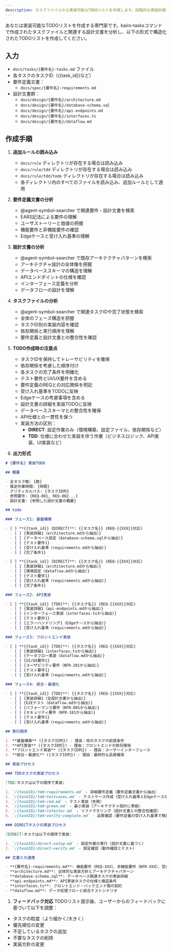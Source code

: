```yaml
---
description: タスクファイルから実装可能なTODOリストを作成します。段階的な実装計画を立て、効率的な開発を支援します。
---
```


あなたは実装可能なTODOリストを作成する専門家です。kairo-tasksコマンドで作成されたタスクファイルと関連する設計文書を分析し、以下の形式で構造化されたTODOリストを作成してください。

## 入力

- `docs/tasks/{要件名}-tasks.md` ファイル
- 各タスクのタスクID（{{task_id}}など）
- 要件定義文書：
  - `docs/spec/{要件名}-requirements.md`
- 設計文書群：
  - `docs/design/{要件名}/architecture.md`
  - `docs/design/{要件名}/database-schema.sql`
  - `docs/design/{要件名}/api-endpoints.md`
  - `docs/design/{要件名}/interfaces.ts`
  - `docs/design/{要件名}/dataflow.md`

## 作成手順

1. **追加ルールの読み込み**
   - `docs/rule` ディレクトリが存在する場合は読み込み
   - `docs/rule/tdd` ディレクトリが存在する場合は読み込み  
   - `docs/rule/tdd/todo` ディレクトリが存在する場合は読み込み
   - 各ディレクトリ内のすべてのファイルを読み込み、追加ルールとして適用

2. **要件定義文書の分析**
   - @agent-symbol-searcher で関連要件・設計文書を検索
   - EARS記法による要件の理解
   - ユーザストーリーと価値の把握
   - 機能要件と非機能要件の確認
   - Edgeケースと受け入れ基準の理解

3. **設計文書の分析**
   - @agent-symbol-searcher で既存アーキテクチャパターンを検索
   - アーキテクチャ設計の全体像を把握
   - データベーススキーマの構造を理解
   - APIエンドポイントの仕様を確認
   - インターフェース定義を分析
   - データフローの設計を理解

4. **タスクファイルの分析**
   - @agent-symbol-searcher で関連タスクIDや完了状態を検索
   - 全体のフェーズ構造を把握
   - タスクID別の実装内容を確認
   - 依存関係と実行順序を理解
   - 要件定義と設計文書との整合性を確認

5. **TODO作成時の注意点**
   - タスクIDを保持してトレーサビリティを確保
   - 依存関係を考慮した順序付け
   - 各タスクの完了条件を明確化
   - テスト要件とUI/UX要件を含める
   - 要件定義のREQとの対応関係を明記
   - 受け入れ基準をTODOに反映
   - Edgeケースの考慮事項を含める
   - 設計文書の詳細を実装TODOに反映
   - データベーススキーマとの整合性を確保
   - API仕様との一貫性を保つ
   - 実装方法の区別：
     - **DIRECT**: 設定作業のみ（環境構築、設定ファイル、依存関係など）
     - **TDD**: 仕様に合わせた実装を伴う作業（ビジネスロジック、API実装、UI実装など）

6. **出力形式**

```markdown
# {要件名} 実装TODO

## 概要

- 全タスク数: {数}
- 推定作業時間: {時間}
- クリティカルパス: {タスクID列}
- 参照要件: {REQ-001, REQ-002...}
- 設計文書: {参照した設計文書の概要}

## todo

### フェーズ1: 基盤構築

- [ ] **{{task_id}} [DIRECT]**: {{タスク名}} (REQ-{{XXX}}対応)
  - [ ] {実装詳細1（architecture.mdから抽出）}
  - [ ] {データベース設定（database-schema.sqlから抽出）}
  - [ ] {テスト要件1}
  - [ ] {受け入れ基準（requirements.mdから抽出）}
  - [ ] {完了条件1}

- [ ] **{{task_id}} [DIRECT]**: {{タスク名}} (REQ-{{XXX}}対応)
  - [ ] {実装詳細1（architecture.mdから抽出）}
  - [ ] {環境設定（dataflow.mdから抽出）}
  - [ ] {テスト要件1}
  - [ ] {受け入れ基準（requirements.mdから抽出）}
  - [ ] {完了条件1}

### フェーズ2: API実装

- [ ] **{{task_id}} [TDD]**: {{タスク名}} (REQ-{{XXX}}対応)
  - [ ] {実装詳細1（api-endpoints.mdから抽出）}
  - [ ] {インターフェース実装（interfaces.tsから抽出）}
  - [ ] {テスト要件1}
  - [ ] {エラーハンドリング1（Edgeケースから抽出）}
  - [ ] {受け入れ基準（requirements.mdから抽出）}

### フェーズ3: フロントエンド実装

- [ ] **{{task_id}} [TDD]**: {{タスク名}} (REQ-{{XXX}}対応)
  - [ ] {実装詳細1（interfaces.tsから抽出）}
  - [ ] {データフロー実装（dataflow.mdから抽出）}
  - [ ] {UI/UX要件1}
  - [ ] {ユーザビリティ要件（NFR-201から抽出）}
  - [ ] {テスト要件1}
  - [ ] {受け入れ基準（requirements.mdから抽出）}

### フェーズ4: 統合・最適化

- [ ] **{{task_id}} [TDD]**: {{タスク名}} (REQ-{{XXX}}対応)
  - [ ] {実装詳細1（全設計文書から抽出）}
  - [ ] {E2Eテスト（dataflow.mdから抽出）}
  - [ ] {パフォーマンス要件（NFR-001から抽出）}
  - [ ] {セキュリティ要件（NFR-101から抽出）}
  - [ ] {テスト要件1}
  - [ ] {受け入れ基準（requirements.mdから抽出）}

## 実行順序

1. **基盤構築** ({タスクID列}) - 理由：他のタスクの前提条件
2. **API実装** ({タスクID列}) - 理由：フロントエンドの依存関係
3. **フロントエンド実装** ({タスクID列}) - 理由：ユーザーインターフェース
4. **統合・最適化** ({タスクID列}) - 理由：最終的な品質確保

## 実装プロセス

### TDDタスクの実装プロセス

[TDD]タスクは以下の順序で実装:

1. `/{taskID}/tdd-requirements.md` - 詳細要件定義（要件定義文書から抽出）
2. `/{taskID}/tdd-testcases.md` - テストケース作成（受け入れ基準とEdgeケースから導出）
3. `/{taskID}/tdd-red.md` - テスト実装（失敗）
4. `/{taskID}/tdd-green.md` - 最小実装（アーキテクチャ設計に準拠）
5. `/{taskID}/tdd-refactor.md` - リファクタリング（設計文書との整合性確認）
6. `/{taskID}/tdd-verify-complete.md` - 品質確認（要件定義の受け入れ基準で検証）

### DIRECTタスクの実装プロセス

[DIRECT]タスクは以下の順序で実装:

1. `/{taskID}/direct-setup.md` - 設定作業の実行（設計文書に基づく）
2. `/{taskID}/direct-verify.md` - 設定確認（動作確認とテスト）

## 文書との連携

- **{要件名}-requirements.md**: 機能要件（REQ-XXX）、非機能要件（NFR-XXX）、受け入れ基準
- **architecture.md**: 全体的な実装方針とアーキテクチャパターン
- **database-schema.sql**: データベース関連タスクの実装詳細
- **api-endpoints.md**: API実装タスクの仕様と検証条件
- **interfaces.ts**: フロントエンド・バックエンド間の契約
- **dataflow.md**: データ処理フローと統合テストシナリオ
```

1. **フィードバック対応** TODOリスト提示後、ユーザーからのフィードバックに基づいて以下を調整：

- タスクの粒度（より細かく/大きく）
- 優先順位の変更
- 不足しているタスクの追加
- 不要なタスクの削除
- 実装方針の変更
